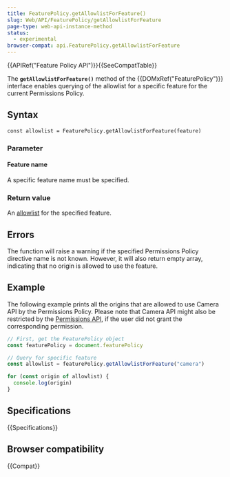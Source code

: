 ```yaml
---
title: FeaturePolicy.getAllowlistForFeature()
slug: Web/API/FeaturePolicy/getAllowlistForFeature
page-type: web-api-instance-method
status:
  - experimental
browser-compat: api.FeaturePolicy.getAllowlistForFeature
---
```


{{APIRef("Feature Policy API")}}{{SeeCompatTable}}

The **`getAllowlistForFeature()`**
method of the {{DOMxRef("FeaturePolicy")}} interface enables querying of the allowlist for a specific feature for the current Permissions Policy.

## Syntax

```js-nolint
const allowlist = FeaturePolicy.getAllowlistForFeature(feature)
```

### Parameter

#### Feature name

A specific feature name must be specified.

### Return value

An [allowlist](/en-US/docs/Web/HTTP/Permissions_Policy/#allowlists) for the
specified feature.

## Errors

The function will raise a warning if the specified Permissions Policy directive name is not
known. However, it will also return empty array, indicating that no origin is allowed to
use the feature.

## Example

The following example prints all the origins that are allowed to use Camera API by the
Permissions Policy. Please note that Camera API might also be restricted by the [Permissions API](/en-US/docs/Web/API/Permissions_API), if the user did not grant the corresponding permission.

```js
// First, get the FeaturePolicy object
const featurePolicy = document.featurePolicy

// Query for specific feature
const allowlist = featurePolicy.getAllowlistForFeature("camera")

for (const origin of allowlist) {
  console.log(origin)
}
```

## Specifications

{{Specifications}}

## Browser compatibility

{{Compat}}

